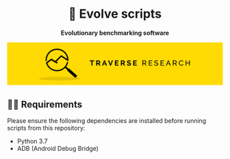 <div align="center">

# 📜 Evolve scripts

**Evolutionary benchmarking software**

[![Banner](./docs/images/banner.png)](https://traverseresearch.nl)

</div>

## 👷‍♀️ Requirements

Please ensure the following dependencies are installed before running scripts from this repository:

- Python 3.7
- ADB (Android Debug Bridge)
